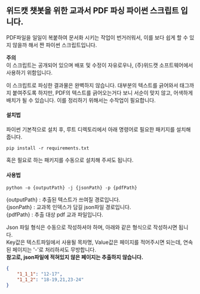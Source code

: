 ## 위드캣 챗봇을 위한 교과서 PDF 파싱 파이썬 스크립트 입니다.

PDF파일을 일일이 복붙하여 문서화 시키는 작업이 번거러워서, 이를 보다 쉽게 할 수 있지 않을까 해서 짠 파이썬 스크립트입니다.

**주의** <br>
이 스크립트는 공개되어 있으며 배포 및 수정이 자유로우나, (주)위드캣 소프트웨어에서 사용하기 위함입니다.

이 스크립트로 파싱한 결과물은 완벽하지 않습니다. 대부분의 텍스트를 긁어와서 태그까지 붙여주도록 하지만, PDF의 텍스트를 긁어오는거다 보니 서순이 맞지 않고, 어색하게 배치가 될 수 있습니다. 이를 정리하기 위해서는 수작업이 필요합니다.

#### 설치법
파이썬 기본적으로 설치 후, 루트 디렉토리에서 아래 명령어로 필요한 패키지를 설치해 줍니다.

`pip install -r requirements.txt`

혹은 필요로 하는 패키지를 수동으로 설치해 주셔도 됩니다.

#### 사용법
`python -o {outputPath} -j {jsonPath} -p {pdfPath}`

{outputPath} : 추출된 텍스트가 쓰여질 경로입니다.<br>
{jsonPath} : 교과목 인덱스가 담길 json파일 경로입니다.<br> 
{pdfPath} : 추출 대상 pdf 교과 파일입니다.

Json 파일 형식은 수동으로 작성하셔야 하며, 아래와 같은 형식으로 작성하시면 됩니다.<br>
Key값은 텍스트파일에서 사용될 목차명, Value값은 페이지를 적어주시면 되는데, 연속된 페이지는 '-'로 처리하셔도 무방합니다. <br>
**참고로, json파일에 적혀있지 않은 페이지는 추출하지 않습니다.**
```json
{
    "1_1_1": "12-17",
    "1_1_2": "18-19,21,23-24"
}
```

